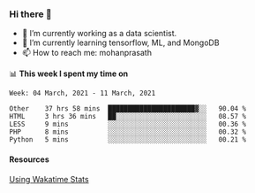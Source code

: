 ### Hi there 👋

- 🔭 I’m currently working as a data scientist.
- 🌱 I’m currently learning tensorflow, ML, and MongoDB
- 📫 How to reach me: mohanprasath

📊 **This week I spent my time on**
<!--START_SECTION:waka-->
```text
Week: 04 March, 2021 - 11 March, 2021

Other    37 hrs 58 mins  ██████████████████████▓░░   90.04 % 
HTML     3 hrs 36 mins   ██░░░░░░░░░░░░░░░░░░░░░░░   08.57 % 
LESS     9 mins          ░░░░░░░░░░░░░░░░░░░░░░░░░   00.36 % 
PHP      8 mins          ░░░░░░░░░░░░░░░░░░░░░░░░░   00.32 % 
Python   5 mins          ░░░░░░░░░░░░░░░░░░░░░░░░░   00.21 % 
```
<!--END_SECTION:waka-->

#### Resources
[Using Wakatime Stats](https://github.com/marketplace/actions/waka-readme)
